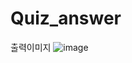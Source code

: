 # Quiz_answer

출력이미지
![image](https://github.com/anulabgit/Quiz_answer/assets/127391777/6b8ea943-c13c-441a-8e93-bb52422ec17f)
